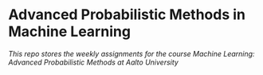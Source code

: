 # Advanced Probabilistic Methods in Machine Learning

*This repo stores the weekly assignments for the course Machine Learning: Advanced Probabilistic Methods at Aalto University*

